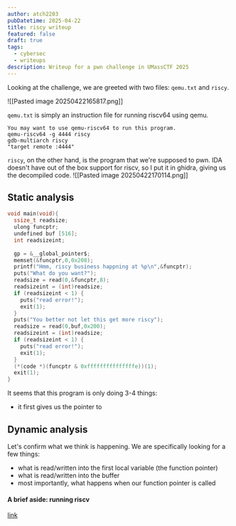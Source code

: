 ```yaml
---
author: atch2203
pubDatetime: 2025-04-22
title: riscy writeup
featured: false
draft: true
tags:
  - cybersec
  - writeups
description: Writeup for a pwn challenge in UMassCTF 2025
---
```

Looking at the challenge, we are greeted with two files: `qemu.txt` and `riscy`.

![[Pasted image 20250422165817.png]]

`qemu.txt` is simply an instruction file for running riscv64 using qemu.
```text
You may want to use qemu-riscv64 to run this program.  
qemu-riscv64 -g 4444 riscy  
gdb-multiarch riscy  
"target remote :4444"
```

`riscy`, on the other hand, is the program that we're supposed to pwn. IDA doesn't have out of the box support for riscv, so I put it in ghidra, giving us the decompiled code.
![[Pasted image 20250422170114.png]]

## Static analysis
```c
void main(void){
  ssize_t readsize;
  ulong funcptr;
  undefined buf [516];
  int readsizeint;
  
  gp = &__global_pointer$;
  memset(&funcptr,0,0x208);
  printf("Hmm, riscy business happning at %p\n",&funcptr);
  puts("What do you want?");
  readsize = read(0,&funcptr,8);
  readsizeint = (int)readsize;
  if (readsizeint < 1) {
    puts("read error!");
    exit(1);
  }
  puts("You better not let this get more riscy");
  readsize = read(0,buf,0x200);
  readsizeint = (int)readsize;
  if (readsizeint < 1) {
    puts("read error!");
    exit(1);
  }
  (*(code *)(funcptr & 0xfffffffffffffffe))(1);
  exit(1);
}
```
It seems that this program is only doing 3-4 things:
- it first gives us the pointer to 



## Dynamic analysis
Let's confirm what we think is happening. We are specifically looking for a few things:
- what is read/written into the first local variable (the function pointer)
- what is read/written into the buffer
- most importantly, what happens when our function pointer is called

#### A brief aside: running riscv

[link](https://issues.genenetwork.org/topics/riscv/debug-riscv-assembly-with-qemu-and-gdb)
